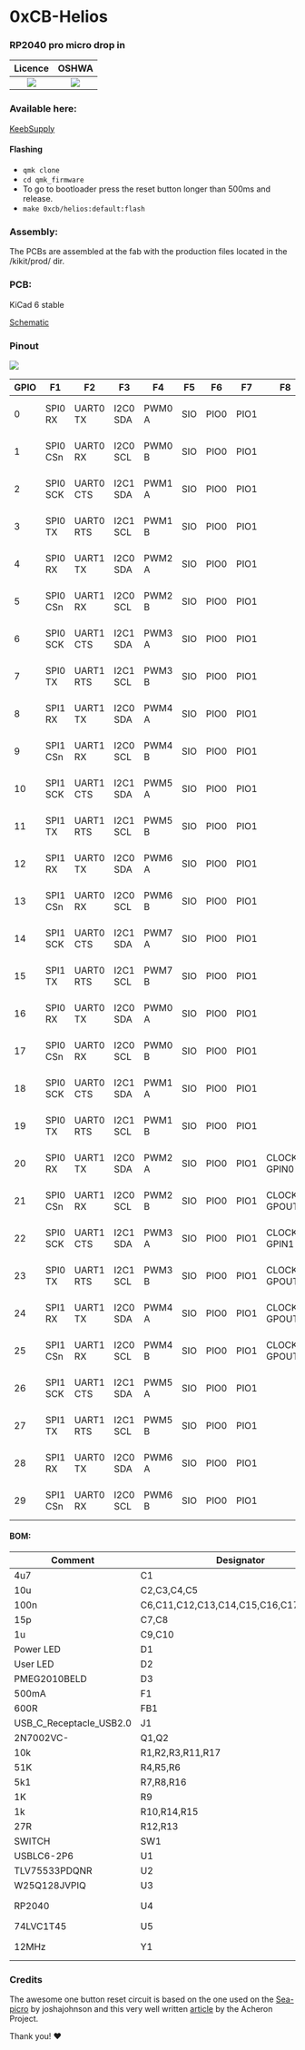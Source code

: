 # 0xCB-Helios

### RP2040 pro micro drop in

|                              Licence                               |                                                      OSHWA                                                       |
| :----------------------------------------------------------------: | :--------------------------------------------------------------------------------------------------------------: |
| ![](https://github.com/0xCB-dev/0xcb-Helios/blob/main/LICENSE.svg) | [![](https://github.com/0xCB-dev/0xcb-Helios/blob/main/rev1.0/OSHWA.svg)](https://certification.oshwa.org/de000131.html) |

### Available here:

[KeebSupply](https://keeb.supply/products/0xcb-helios)

#### Flashing

- `qmk clone`
- `cd qmk_firmware`
- To go to bootloader press the reset button longer than 500ms and release.
- `make 0xcb/helios:default:flash`

### Assembly:

The PCBs are assembled at the fab with the production files located in the /kikit/prod/ dir.

### PCB:

KiCad 6 stable

[Schematic](https://github.com/0xCB-dev/0xcb-Helios/blob/main/rev1.0/helios.pdf)

### Pinout

![](https://github.com/0xCB-dev/0xCB-Helios/blob/main/rev1.0/helios.webp)

| GPIO | F1       | F2        | F3       | F4     | F5  | F6   | F7   | F8           | F9            |
| ---- | -------- | --------- | -------- | ------ | --- | ---- | ---- | ------------ | ------------- |
| 0    | SPI0 RX  | UART0 TX  | I2C0 SDA | PWM0 A | SIO | PIO0 | PIO1 |              | USB OVCUR DET |
| 1    | SPI0 CSn | UART0 RX  | I2C0 SCL | PWM0 B | SIO | PIO0 | PIO1 |              | USB VBUS DET  |
| 2    | SPI0 SCK | UART0 CTS | I2C1 SDA | PWM1 A | SIO | PIO0 | PIO1 |              | USB VBUS EN   |
| 3    | SPI0 TX  | UART0 RTS | I2C1 SCL | PWM1 B | SIO | PIO0 | PIO1 |              | USB OVCUR DET |
| 4    | SPI0 RX  | UART1 TX  | I2C0 SDA | PWM2 A | SIO | PIO0 | PIO1 |              | USB VBUS DET  |
| 5    | SPI0 CSn | UART1 RX  | I2C0 SCL | PWM2 B | SIO | PIO0 | PIO1 |              | USB VBUS EN   |
| 6    | SPI0 SCK | UART1 CTS | I2C1 SDA | PWM3 A | SIO | PIO0 | PIO1 |              | USB OVCUR DET |
| 7    | SPI0 TX  | UART1 RTS | I2C1 SCL | PWM3 B | SIO | PIO0 | PIO1 |              | USB VBUS DET  |
| 8    | SPI1 RX  | UART1 TX  | I2C0 SDA | PWM4 A | SIO | PIO0 | PIO1 |              | USB VBUS EN   |
| 9    | SPI1 CSn | UART1 RX  | I2C0 SCL | PWM4 B | SIO | PIO0 | PIO1 |              | USB OVCUR DET |
| 10   | SPI1 SCK | UART1 CTS | I2C1 SDA | PWM5 A | SIO | PIO0 | PIO1 |              | USB VBUS DET  |
| 11   | SPI1 TX  | UART1 RTS | I2C1 SCL | PWM5 B | SIO | PIO0 | PIO1 |              | USB VBUS EN   |
| 12   | SPI1 RX  | UART0 TX  | I2C0 SDA | PWM6 A | SIO | PIO0 | PIO1 |              | USB OVCUR DET |
| 13   | SPI1 CSn | UART0 RX  | I2C0 SCL | PWM6 B | SIO | PIO0 | PIO1 |              | USB VBUS DET  |
| 14   | SPI1 SCK | UART0 CTS | I2C1 SDA | PWM7 A | SIO | PIO0 | PIO1 |              | USB VBUS EN   |
| 15   | SPI1 TX  | UART0 RTS | I2C1 SCL | PWM7 B | SIO | PIO0 | PIO1 |              | USB OVCUR DET |
| 16   | SPI0 RX  | UART0 TX  | I2C0 SDA | PWM0 A | SIO | PIO0 | PIO1 |              | USB VBUS DET  |
| 17   | SPI0 CSn | UART0 RX  | I2C0 SCL | PWM0 B | SIO | PIO0 | PIO1 |              | USB VBUS EN   |
| 18   | SPI0 SCK | UART0 CTS | I2C1 SDA | PWM1 A | SIO | PIO0 | PIO1 |              | USB OVCUR DET |
| 19   | SPI0 TX  | UART0 RTS | I2C1 SCL | PWM1 B | SIO | PIO0 | PIO1 |              | USB VBUS DET  |
| 20   | SPI0 RX  | UART1 TX  | I2C0 SDA | PWM2 A | SIO | PIO0 | PIO1 | CLOCK GPIN0  | USB VBUS EN   |
| 21   | SPI0 CSn | UART1 RX  | I2C0 SCL | PWM2 B | SIO | PIO0 | PIO1 | CLOCK GPOUT0 | USB OVCUR DET |
| 22   | SPI0 SCK | UART1 CTS | I2C1 SDA | PWM3 A | SIO | PIO0 | PIO1 | CLOCK GPIN1  | USB VBUS DET  |
| 23   | SPI0 TX  | UART1 RTS | I2C1 SCL | PWM3 B | SIO | PIO0 | PIO1 | CLOCK GPOUT1 | USB VBUS EN   |
| 24   | SPI1 RX  | UART1 TX  | I2C0 SDA | PWM4 A | SIO | PIO0 | PIO1 | CLOCK GPOUT2 | USB OVCUR DET |
| 25   | SPI1 CSn | UART1 RX  | I2C0 SCL | PWM4 B | SIO | PIO0 | PIO1 | CLOCK GPOUT3 | USB VBUS DET  |
| 26   | SPI1 SCK | UART1 CTS | I2C1 SDA | PWM5 A | SIO | PIO0 | PIO1 |              | USB VBUS EN   |
| 27   | SPI1 TX  | UART1 RTS | I2C1 SCL | PWM5 B | SIO | PIO0 | PIO1 |              | USB OVCUR DET |
| 28   | SPI1 RX  | UART0 TX  | I2C0 SDA | PWM6 A | SIO | PIO0 | PIO1 |              | USB VBUS DET  |
| 29   | SPI1 CSn | UART0 RX  | I2C0 SCL | PWM6 B | SIO | PIO0 | PIO1 |              | USB VBUS EN   |

#### BOM:

| Comment                 | Designator                             | Footprint                                           | LCSC     |
| ----------------------- | -------------------------------------- | --------------------------------------------------- | -------- |
| 4u7                     | C1                                     | Capacitor_SMD:C_0402_1005Metric                     | C23733   |
| 10u                     | C2,C3,C4,C5                            | Capacitor_SMD:C_0402_1005Metric                     | C15525   |
| 100n                    | C6,C11,C12,C13,C14,C15,C16,C17,C18,C19 | Capacitor_SMD:C_0402_1005Metric                     | C1525    |
| 15p                     | C7,C8                                  | Capacitor_SMD:C_0402_1005Metric                     | C1548    |
| 1u                      | C9,C10                                 | Capacitor_SMD:C_0402_1005Metric                     | C52923   |
| Power LED               | D1                                     | Diode_SMD:D_0402_1005Metric                         | C130719  |
| User LED                | D2                                     | Diode_SMD:D_0402_1005Metric                         | C130724  |
| PMEG2010BELD            | D3                                     | 0xcb:SOD882D                                        | C552820  |
| 500mA                   | F1                                     | Fuse:Fuse_0603_1608Metric                           | C210357  |
| 600R                    | FB1                                    | Resistor_SMD:R_0402_1005Metric                      | C160977  |
| USB_C_Receptacle_USB2.0 | J1                                     | 0xcb:GT-USB-7014C                                   | C963373  |
| 2N7002VC-               | Q1,Q2                                  | Package_TO_SOT_SMD:SOT-563                          | C504145  |
| 10k                     | R1,R2,R3,R11,R17                       | Resistor_SMD:R_0402_1005Metric                      | C25744   |
| 51K                     | R4,R5,R6                               | Resistor_SMD:R_0402_1005Metric                      | C25794   |
| 5k1                     | R7,R8,R16                              | Resistor_SMD:R_0402_1005Metric                      | C25905   |
| 1K                      | R9                                     | Resistor_SMD:R_0402_1005Metric                      | C11702   |
| 1k                      | R10,R14,R15                            | Resistor_SMD:R_0402_1005Metric                      | C11702   |
| 27R                     | R12,R13                                | Resistor_SMD:R_0402_1005Metric                      | C25100   |
| SWITCH                  | SW1                                    | 0xcb:1.9x2.8mm SW                                   | C589221  |
| USBLC6-2P6              | U1                                     | Package_TO_SOT_SMD:SOT-666                          | C2827693 |
| TLV75533PDQNR           | U2                                     | 0xcb:X2SON-4                                        | C2861882 |
| W25Q128JVPIQ            | U3                                     | 0xcb:W25Q128JVPIQ                                   | C190862  |
| RP2040                  | U4                                     | Package_DFN_QFN:QFN-56-1EP_7x7mm_P0.4mm_EP3.2x3.2mm | C2040    |
| 74LVC1T45               | U5                                     | Package_TO_SOT_SMD:SOT-563                          | C352970  |
| 12MHz                   | Y1                                     | Crystal:Crystal_SMD_2520-4Pin_2.5x2.0mm             | C2149204 |

### Credits

The awesome one button reset circuit is based on the one used on the [Sea-picro](https://github.com/joshajohnson/sea-picro) by joshajohnson and this very well written [article](https://acheronproject.com/reset_article_1/reset_article_1/) by the Acheron Project.

Thank you! :heart:
